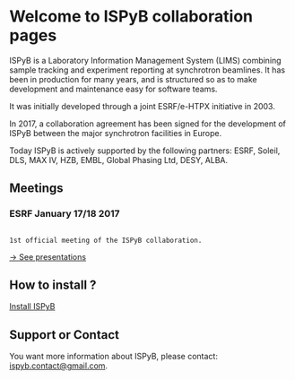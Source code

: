 # Welcome to ISPyB collaboration pages

ISPyB is a Laboratory Information Management System (LIMS) combining sample tracking and experiment reporting at synchrotron beamlines. It has been in production for many years, and is structured so as to make development and maintenance easy for software teams. 

It was initially developed through a joint ESRF/e-HTPX  initiative in 2003.

In 2017, a collaboration agreement has been signed for the development of ISPyB between the major synchrotron facilities in Europe.

Today ISPyB is actively supported by the following partners: ESRF, Soleil, DLS, MAX IV, HZB, EMBL, Global Phasing Ltd, DESY, ALBA.

## Meetings

### ESRF January 17/18 2017


```

1st official meeting of the ISPyB collaboration.

```

[-> See presentations](http://forge.epn-campus.eu/documents/872)


## How to install ?

[Install ISPyB](README.md)

## Support or Contact

You want more information about ISPyB, please contact: <ispyb.contact@gmail.com>.
